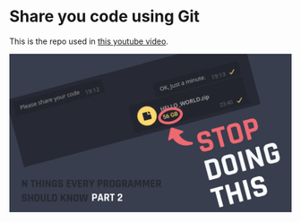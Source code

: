 # Share you code using Git

This is the repo used in [this youtube video](https://youtu.be/kXAUIa6t0RA).

<div align="center" style="margin-bottom: 30px">
  <a href="https://youtu.be/kXAUIa6t0RA">
    <img src="./banner.png" width="600px" />
  </a>
</div>
